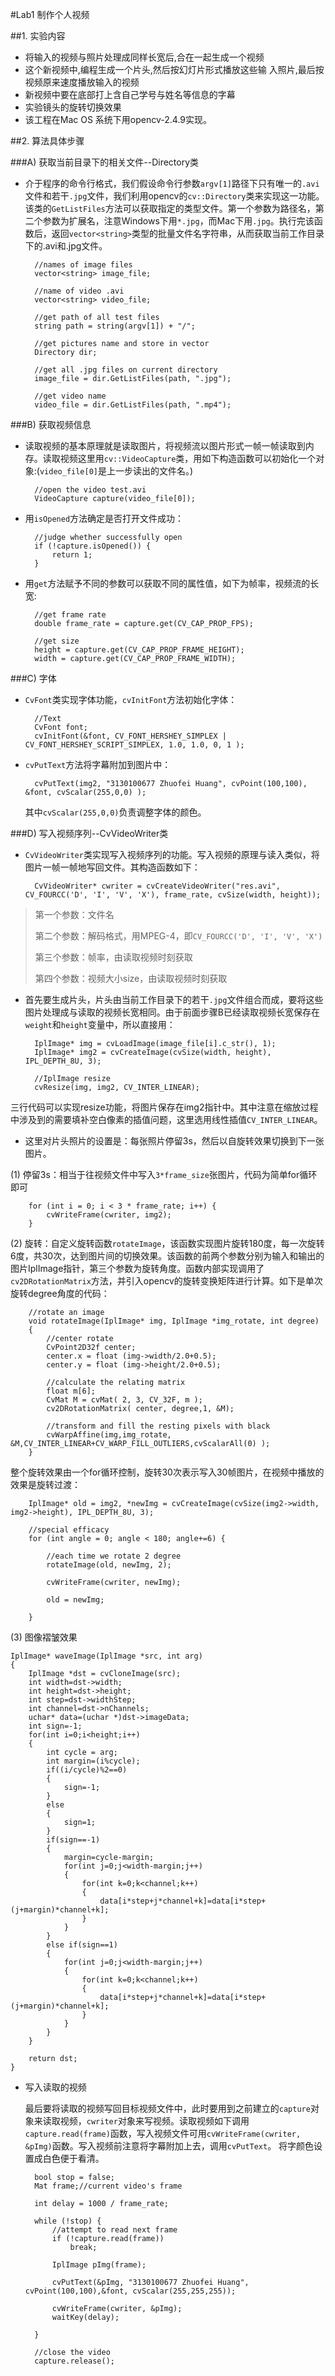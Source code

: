 #Lab1 制作个人视频


##1. 实验内容
* 将输入的视频与照片处理成同样长宽后,合在一起生成一个视频
* 这个新视频中,编程生成一个片头,然后按幻灯片形式播放这些输 入照片,最后按视频原来速度播放输入的视频
* 新视频中要在底部打上含自己学号与姓名等信息的字幕
* 实验镜头的旋转切换效果
* 该工程在Mac OS 系统下用opencv-2.4.9实现。


##2. 算法具体步骤

###A) 获取当前目录下的相关文件--Directory类

* 介于程序的命令行格式，我们假设命令行参数`argv[1]`路径下只有唯一的`.avi`文件和若干`.jpg`文件，我们利用opencv的`cv::Directory`类来实现这一功能。该类的`GetListFiles`方法可以获取指定的类型文件。第一个参数为路径名，第二个参数为扩展名，注意Windows下用`*.jpg`，而Mac下用`.jpg`。执行完该函数后，返回`vector<string>`类型的批量文件名字符串，从而获取当前工作目录下的.avi和.jpg文件。

		//names of image files
	    vector<string> image_file;
	    
	    //name of video .avi
	    vector<string> video_file;
	    
	    //get path of all test files
	    string path = string(argv[1]) + "/";
	    
	    //get pictures name and store in vector
	    Directory dir;
	    
	    //get all .jpg files on current directory
	    image_file = dir.GetListFiles(path, ".jpg");
	    
	    //get video name
	    video_file = dir.GetListFiles(path, ".mp4");



###B) 获取视频信息

* 读取视频的基本原理就是读取图片，将视频流以图片形式一帧一帧读取到内存。读取视频这里用`cv::VideoCapture`类，用如下构造函数可以初始化一个对象:(`video_file[0]`是上一步读出的文件名。)
		
		//open the video test.avi
	    VideoCapture capture(video_file[0]);

* 用`isOpened`方法确定是否打开文件成功：

		//judge whether successfully open
    	if (!capture.isOpened()) {
        	return 1;
    	}

* 用`get`方法赋予不同的参数可以获取不同的属性值，如下为帧率，视频流的长宽:

		//get frame rate
	    double frame_rate = capture.get(CV_CAP_PROP_FPS);
	    
	    //get size
	    height = capture.get(CV_CAP_PROP_FRAME_HEIGHT);
	    width = capture.get(CV_CAP_PROP_FRAME_WIDTH);



###C) 字体

* `CvFont`类实现字体功能，`cvInitFont`方法初始化字体：
		
		//Text
    	CvFont font;
    	cvInitFont(&font, CV_FONT_HERSHEY_SIMPLEX | CV_FONT_HERSHEY_SCRIPT_SIMPLEX, 1.0, 1.0, 0, 1 );
    	
* `cvPutText`方法将字幕附加到图片中：

		cvPutText(img2, "3130100677 Zhuofei Huang", cvPoint(100,100), &font, cvScalar(255,0,0) );
		
	其中`cvScalar(255,0,0)`负责调整字体的颜色。



###D) 写入视频序列--CvVideoWriter类

* `CvVideoWriter`类实现写入视频序列的功能。写入视频的原理与读入类似，将图片一帧一帧地写回文件。其构造函数如下：

		CvVideoWriter* cwriter = cvCreateVideoWriter("res.avi", CV_FOURCC('D', 'I', 'V', 'X'), frame_rate, cvSize(width, height));

> 第一个参数：文件名
> 
> 第二个参数：解码格式，用MPEG-4，即`CV_FOURCC('D', 'I', 'V', 'X')`
> 
> 第三个参数：帧率，由读取视频时刻获取
> 
> 第四个参数：视频大小size，由读取视频时刻获取


* 首先要生成片头，片头由当前工作目录下的若干`.jpg`文件组合而成，要将这些图片处理成与读取的视频长宽相同。由于前面步骤B已经读取视频长宽保存在`weight`和`height`变量中，所以直接用：

		IplImage* img = cvLoadImage(image_file[i].c_str(), 1);
        IplImage* img2 = cvCreateImage(cvSize(width, height), IPL_DEPTH_8U, 3);
        
        //IplImage resize
        cvResize(img, img2, CV_INTER_LINEAR);

三行代码可以实现resize功能，将图片保存在img2指针中。其中注意在缩放过程中涉及到的需要填补空白像素的插值问题，这里选用线性插值`CV_INTER_LINEAR`。

* 这里对片头照片的设置是：每张照片停留3s，然后以自旋转效果切换到下一张图片。

(1) 停留3s：相当于往视频文件中写入`3*frame_size`张图片，代码为简单for循环即可

		for (int i = 0; i < 3 * frame_rate; i++) {
            cvWriteFrame(cwriter, img2);
        }

(2) 旋转：自定义旋转函数`rotateImage`，该函数实现图片旋转180度，每一次旋转6度，共30次，达到图片间的切换效果。该函数的前两个参数分别为输入和输出的图片IplImage指针，第三个参数为旋转角度。函数内部实现调用了`cv2DRotationMatrix`方法，并引入opencv的旋转变换矩阵进行计算。如下是单次旋转degree角度的代码：
	
		//rotate an image
		void rotateImage(IplImage* img, IplImage *img_rotate, int degree)
		{
		    //center rotate
		    CvPoint2D32f center;
		    center.x = float (img->width/2.0+0.5);
		    center.y = float (img->height/2.0+0.5);
		    
		    //calculate the relating matrix
		    float m[6];
		    CvMat M = cvMat( 2, 3, CV_32F, m );
		    cv2DRotationMatrix( center, degree,1, &M);
		    
		    //transform and fill the resting pixels with black
		    cvWarpAffine(img,img_rotate, &M,CV_INTER_LINEAR+CV_WARP_FILL_OUTLIERS,cvScalarAll(0) );
		}

整个旋转效果由一个for循环控制，旋转30次表示写入30帧图片，在视频中播放的效果是旋转过渡：

		IplImage* old = img2, *newImg = cvCreateImage(cvSize(img2->width, img2->height), IPL_DEPTH_8U, 3);
        
        //special efficacy
        for (int angle = 0; angle < 180; angle+=6) {
            
            //each time we rotate 2 degree
            rotateImage(old, newImg, 2);
            
            cvWriteFrame(cwriter, newImg);
            
            old = newImg;
         
        }



(3) 图像褶皱效果

	IplImage* waveImage(IplImage *src, int arg)
	{
	    IplImage *dst = cvCloneImage(src);
	    int width=dst->width;
	    int height=dst->height;
	    int step=dst->widthStep;
	    int channel=dst->nChannels;
	    uchar* data=(uchar *)dst->imageData;
	    int sign=-1;
	    for(int i=0;i<height;i++)
	    {
	        int cycle = arg;
	        int margin=(i%cycle);
	        if((i/cycle)%2==0)
	        {
	            sign=-1;
	        }
	        else
	        {
	            sign=1;
	        }
	        if(sign==-1)
	        {
	            margin=cycle-margin;
	            for(int j=0;j<width-margin;j++)
	            {
	                for(int k=0;k<channel;k++)
	                {
	                    data[i*step+j*channel+k]=data[i*step+(j+margin)*channel+k];
	                }
	            }
	        }
	        else if(sign==1)
	        {
	            for(int j=0;j<width-margin;j++)
	            {
	                for(int k=0;k<channel;k++)
	                {
	                    data[i*step+j*channel+k]=data[i*step+(j+margin)*channel+k];
	                }
	            }
	        }
	    }
	    
	    return dst;
	}


* 写入读取的视频

	最后要将读取的视频写回目标视频文件中，此时要用到之前建立的`capture`对象来读取视频，`cwriter`对象来写视频。读取视频如下调用`capture.read(frame)`函数，写入视频文件可用`cvWriteFrame(cwriter, &pImg)`函数。写入视频前注意将字幕附加上去，调用`cvPutText`。
将字颜色设置成白色便于看清。
	
		bool stop = false;
	    Mat frame;//current video's frame
	    
    	int delay = 1000 / frame_rate;
    
	    while (!stop) {
	        //attempt to read next frame
	        if (!capture.read(frame))
	            break;
	        
	        IplImage pImg(frame);
	        
	        cvPutText(&pImg, "3130100677 Zhuofei Huang", cvPoint(100,100),&font, cvScalar(255,255,255));
	        
	        cvWriteFrame(cwriter, &pImg);
	        waitKey(delay);
	        
	    }
    
    	//close the video
    	capture.release();

